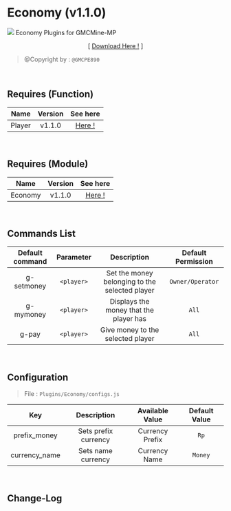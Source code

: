# Economy (v1.1.0)
![](./assets/img/Economy/pack_icon.png?raw=true)
Economy Plugins for GMCMine-MP
<p align="center">[ <a href="https://drive.google.com/file/d/1tJmhy8siozXfbJIcLCkFL7iIthE40RJu/view?usp=drivesdk">Download Here !</a> ]</p>

> @Copyright by : `@GMCPE890`

<br />

## Requires (Function)
| Name | Version | See here |
| :--: | :-----: | :------: |
| Player | v1.1.0 | <a href="https://">Here !</a> |

<br />

## Requires (Module)
| Name | Version | See here |
| :--: | :-----: | :------: |
| Economy | v1.1.0 | <a href="https://">Here !</a> |

<br />

## Commands List
| Default command | Parameter | Description | Default Permission |
| :-----: | :-------: | :---------: | :-------: |
| g-setmoney | `<player>` | Set the money belonging to the selected player | `Owner/Operator` |
| g-mymoney | `<player>` | Displays the money that the player has | `All` |
| g-pay | `<player>` | Give money to the selected player | `All` |

<br />

## Configuration

> File : `Plugins/Economy/configs.js`

| Key | Description | Available Value | Default Value |
| :----: | :----: | :----: | :-----: |
| prefix_money | Sets prefix currency | Currency Prefix | `Rp` |
| currency_name | Sets name currency | Currency Name | `Money` |

<br />

## Change-Log
